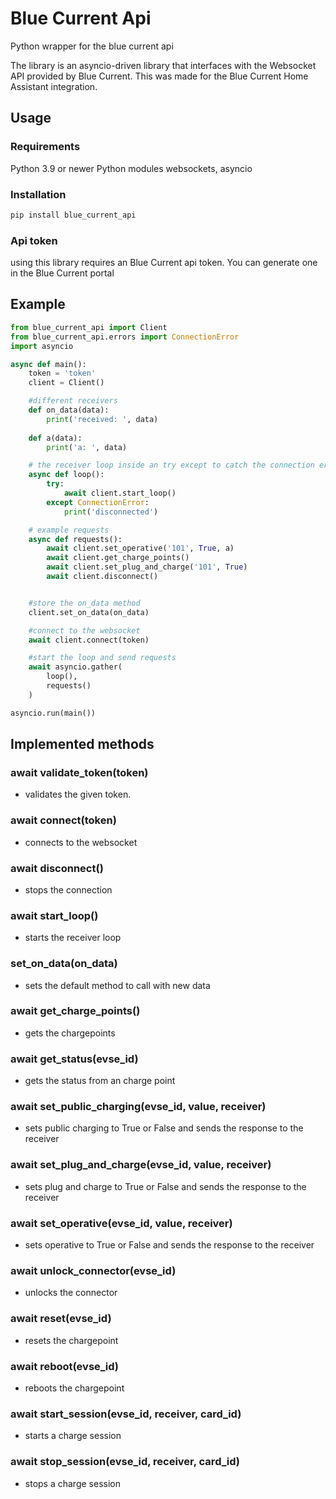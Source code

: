 # Blue Current Api

Python wrapper for the blue current api

The library is an asyncio-driven library that interfaces with the Websocket API provided by Blue Current. This was made for the Blue Current Home Assistant integration. 

## Usage

### Requirements

Python 3.9 or newer
Python modules websockets, asyncio

### Installation

```python
pip install blue_current_api
```

### Api token
using this library requires an Blue Current api token. You can generate one in the Blue Current portal

## Example

```python
from blue_current_api import Client
from blue_current_api.errors import ConnectionError
import asyncio

async def main():
    token = 'token'
    client = Client()

    #different receivers
    def on_data(data):
        print('received: ', data)
    
    def a(data):
        print('a: ', data)

    # the receiver loop inside an try except to catch the connection error when the connection is stopped
    async def loop():
        try:
            await client.start_loop()
        except ConnectionError:
            print('disconnected')

    # example requests
    async def requests():
        await client.set_operative('101', True, a)
        await client.get_charge_points()
        await client.set_plug_and_charge('101', True)
        await client.disconnect()


    #store the on_data method
    client.set_on_data(on_data)

    #connect to the websocket
    await client.connect(token)

    #start the loop and send requests
    await asyncio.gather(
        loop(),
        requests()
    )

asyncio.run(main())
```

## Implemented methods

### await validate_token(token)

- validates the given token.

### await connect(token)

- connects to the websocket

### await disconnect()

- stops the connection

### await start_loop()

- starts the receiver loop

### set_on_data(on_data)

- sets the default method to call with new data

### await get_charge_points()

- gets the chargepoints 

### await get_status(evse_id)

- gets the status from an charge point

### await set_public_charging(evse_id, value, receiver)

- sets public charging to True or False and sends the response to the receiver

### await set_plug_and_charge(evse_id, value, receiver)

- sets plug and charge to True or False and sends the response to the receiver

### await set_operative(evse_id, value, receiver)

- sets operative to True or False and sends the response to the receiver

### await unlock_connector(evse_id)

- unlocks the connector

### await reset(evse_id)

- resets the chargepoint

### await reboot(evse_id)

- reboots the chargepoint

### await start_session(evse_id, receiver, card_id)

- starts a charge session

### await stop_session(evse_id, receiver, card_id)

- stops a charge session
